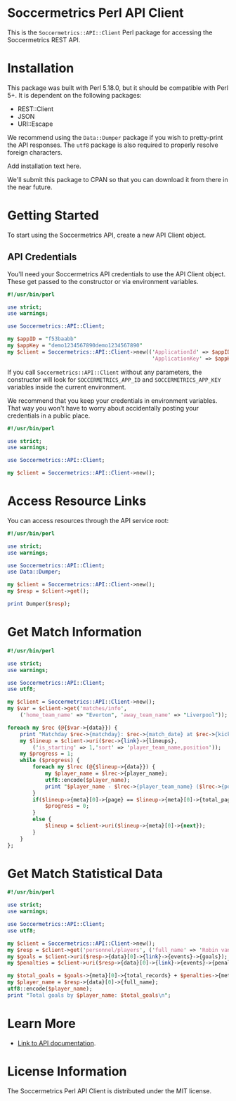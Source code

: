 Soccermetrics Perl API Client
=============================

This is the `Soccermetrics::API::Client` Perl package for accessing
the Soccermetrics REST API.

# Installation

This package was built with Perl 5.18.0, but it should be compatible with
Perl 5+.  It is dependent on the following packages:

* REST::Client
* JSON
* URI::Escape

We recommend using the `Data::Dumper` package if you wish to
pretty-print the API responses.  The `utf8` package is also required to
properly resolve foreign characters.

Add installation text here.

We'll submit this package to CPAN so that you can download it from there in
the near future.

# Getting Started

To start using the Soccermetrics API, create a new API Client object.

## API Credentials

You'll need your Soccermetrics API credentials to use the API Client object.
These get passed to the constructor or via environment variables.

```perl
#!/usr/bin/perl

use strict;
use warnings;

use Soccermetrics::API::Client;

my $appID = "f53baabb"
my $appKey = "demo1234567890demo1234567890"
my $client = Soccermetrics::API::Client->new(('ApplicationId' => $appID,
                                              'ApplicationKey' => $appKey));

```

If you call `Soccermetrics::API::Client` without any parameters, the constructor
will look for `SOCCERMETRICS_APP_ID` and `SOCCERMETRICS_APP_KEY` variables
inside the current environment.

We recommend that you keep your credentials in environment variables.
That way you won't have to worry about accidentally posting your credentials
in a public place.

```perl
#!/usr/bin/perl

use strict;
use warnings;

use Soccermetrics::API::Client;

my $client = Soccermetrics::API::Client->new();
```

# Access Resource Links

You can access resources through the API service root:

```perl
#!/usr/bin/perl

use strict;
use warnings;

use Soccermetrics::API::Client;
use Data::Dumper;

my $client = Soccermetrics::API::Client->new();
my $resp = $client->get();

print Dumper($resp);
```

# Get Match Information

```perl
#!/usr/bin/perl

use strict;
use warnings;

use Soccermetrics::API::Client;
use utf8;

my $client = Soccermetrics::API::Client->new();
my $var = $client->get('matches/info',
    ('home_team_name' => "Everton", 'away_team_name' => "Liverpool"));

foreach my $rec (@{$var->{data}}) {
    print "Matchday $rec->{matchday}: $rec->{match_date} at $rec->{kickoff_time}\n";
    my $lineup = $client->uri($rec->{link}->{lineups},
        ('is_starting' => 1,'sort' => 'player_team_name,position'));
    my $progress = 1;
    while ($progress) {
        foreach my $lrec (@{$lineup->{data}}) {
            my $player_name = $lrec->{player_name};
            utf8::encode($player_name);
            print "$player_name - $lrec->{player_team_name} ($lrec->{position_name})\n";
        }
        if($lineup->{meta}[0]->{page} == $lineup->{meta}[0]->{total_pages}) {
            $progress = 0;
        }
        else {
            $lineup = $client->uri($lineup->{meta}[0]->{next});
        }
    }
};
```

# Get Match Statistical Data

```perl
#!/usr/bin/perl

use strict;
use warnings;

use Soccermetrics::API::Client;
use utf8;

my $client = Soccermetrics::API::Client->new();
my $resp = $client->get('personnel/players', ('full_name' => 'Robin van Persie'));
my $goals = $client->uri($resp->{data}[0]->{link}->{events}->{goals});
my $penalties = $client->uri($resp->{data}[0]->{link}->{events}->{penalties}, ('outcome_type' => 'Goal'));

my $total_goals = $goals->{meta}[0]->{total_records} + $penalties->{meta}[0]->{total_records};
my $player_name = $resp->{data}[0]->{full_name};
utf8::encode($player_name);
print "Total goals by $player_name: $total_goals\n";
```

# Learn More

* [Link to API documentation](http://soccermetrics.github.io/fmrd-summary-api).

# License Information

The Soccermetrics Perl API Client is distributed under the MIT license.